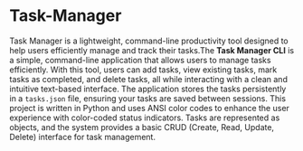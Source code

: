 # Task-Manager
Task Manager is a lightweight, command-line productivity tool designed to help users efficiently manage and track their tasks.The **Task Manager CLI** is a simple, command-line application that allows users to manage tasks efficiently. With this tool, users can add tasks, view existing tasks, mark tasks as completed, and delete tasks, all while interacting with a clean and intuitive text-based interface. The application stores the tasks persistently in a `tasks.json` file, ensuring your tasks are saved between sessions.
This project is written in Python and uses ANSI color codes to enhance the user experience with color-coded status indicators. Tasks are represented as objects, and the system provides a basic CRUD (Create, Read, Update, Delete) interface for task management.

